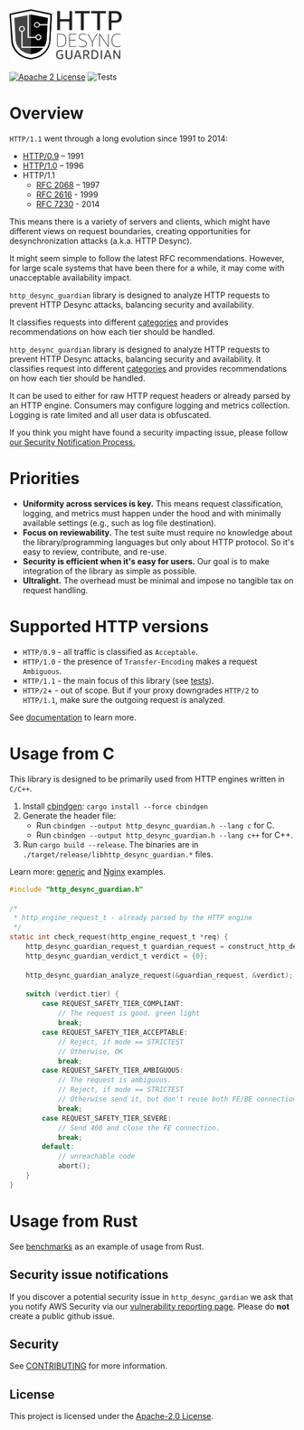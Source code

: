 <img src="docs/http-desync-guardian-logo.png" width="200">

[![Apache 2 License](https://img.shields.io/github/license/awslabs/s2n.svg)](http://aws.amazon.com/apache-2-0/)
![Tests](https://github.com/aws/http-desync-guardian/workflows/Tests/badge.svg)

Overview
========

`HTTP/1.1` went through a long evolution since 1991 to 2014:

* [HTTP/0.9](https://www.w3.org/Protocols/HTTP/AsImplemented.html) – 1991
* [HTTP/1.0](https://tools.ietf.org/html/rfc1945) – 1996
* HTTP/1.1
  * [RFC 2068](https://tools.ietf.org/html/rfc2068) – 1997
  * [RFC 2616](https://tools.ietf.org/html/rfc2616) - 1999
  * [RFC 7230](https://tools.ietf.org/html/rfc7230) - 2014

This means there is a variety of servers and clients, which might have different views on request boundaries, creating opportunities for desynchronization attacks (a.k.a. HTTP Desync). 	 
  
It might seem simple to follow the latest RFC recommendations. However, for large scale systems that have been there for a while, it may come with unacceptable availability impact.	 
  
`http_desync_guardian` library is designed to analyze HTTP requests to prevent HTTP Desync attacks, balancing security and availability. 	 
  
It classifies requests into different [categories](/docs#request-classification) and provides recommendations on how each tier should be handled.

`http_desync_guardian` library is designed to analyze HTTP requests to prevent HTTP Desync attacks, balancing security and availability. 
It classifies request into different [categories](/docs#request-classification) and provides recommendations on how each tier should be handled.

It can be used to either for raw HTTP request headers or already parsed by an HTTP engine.
Consumers may configure logging and metrics collection.
Logging is rate limited and all user data is obfuscated. 

If you think you might have found a security impacting issue, please follow [our Security Notification Process.](#security-issue-notifications)

Priorities
=======

* **Uniformity across services is key.** This means request classification, logging, and metrics must happen under the hood and with minimally available settings (e.g., such as log file destination).
* **Focus on reviewability.** The test suite must require no knowledge about the library/programming languages but only about HTTP protocol. So it's easy to review, contribute, and re-use.
* **Security is efficient when it's easy for users.** Our goal is to make integration of the library as simple as possible.
* **Ultralight.** The overhead must be minimal and impose no tangible tax on request handling.

Supported HTTP versions
======

* `HTTP/0.9` - all traffic is classified as `Acceptable`.
* `HTTP/1.0` - the presence of `Transfer-Encoding` makes a request `Ambiguous`.
* `HTTP/1.1` - the main focus of this library (see [tests](./tests)).
* `HTTP/2`+ - out of scope. But if your proxy downgrades `HTTP/2` to `HTTP/1.1`, make sure the outgoing request is analyzed. 

See [documentation](./docs) to learn more.

Usage from C
=====

This library is designed to be primarily used from HTTP engines written in `C/C++`.  

1. Install [cbindgen](https://github.com/eqrion/cbindgen#cbindgen-----): `cargo install --force cbindgen`
1. Generate the header file: 
   * Run `cbindgen --output http_desync_guardian.h --lang c` for C.
   * Run `cbindgen --output http_desync_guardian.h --lang c++` for C++.
1. Run `cargo build --release`. The binaries are in `./target/release/libhttp_desync_guardian.*` files.

Learn more: [generic](./misc/demo-c) and [Nginx](./misc/demo-nginx) examples.

```c
#include "http_desync_guardian.h"

/* 
 * http_engine_request_t - already parsed by the HTTP engine 
 */
static int check_request(http_engine_request_t *req) {
    http_desync_guardian_request_t guardian_request = construct_http_desync_guardian_from(req); 
    http_desync_guardian_verdict_t verdict = {0};

    http_desync_guardian_analyze_request(&guardian_request, &verdict);

    switch (verdict.tier) {
        case REQUEST_SAFETY_TIER_COMPLIANT:
            // The request is good. green light
            break;
        case REQUEST_SAFETY_TIER_ACCEPTABLE:
            // Reject, if mode == STRICTEST
            // Otherwise, OK
            break;
        case REQUEST_SAFETY_TIER_AMBIGUOUS:
            // The request is ambiguous.
            // Reject, if mode == STRICTEST 
            // Otherwise send it, but don't reuse both FE/BE connections.
            break;
        case REQUEST_SAFETY_TIER_SEVERE:
            // Send 400 and close the FE connection.
            break;
        default:
            // unreachable code
            abort();
    }
}
```

Usage from Rust
====

See [benchmarks](./benches/benchmarks.rs) as an example of usage from Rust. 

## Security issue notifications

If you discover a potential security issue in `http_desync_gardian` we ask that you notify
AWS Security via our [vulnerability reporting page](http://aws.amazon.com/security/vulnerability-reporting/). Please do **not** create a public github issue. 

## Security

See [CONTRIBUTING](./CONTRIBUTING.md#contributing-guidelines) for more information.

## License

This project is licensed under the [Apache-2.0 License](./LICENSE).
